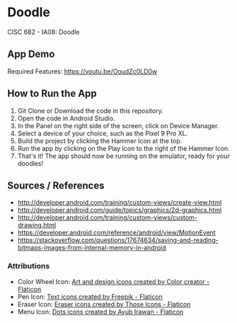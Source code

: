 # Doodle
CISC 682 - IA08: Doodle

## App Demo
Required Features: https://youtu.be/OoudZc0LD0w

## How to Run the App
1. Git Clone or Download the code in this repository.
2. Open the code in Android Studio.
3. In the Panel on the right side of the screen, click on Device Manager.
4. Select a device of your choice, such as the Pixel 9 Pro XL.
5. Build the project by clicking the Hammer Icon at the top.
6. Run the app by clicking on the Play Icon to the right of the Hammer Icon.
7. That's it! The app should now be running on the emulator, ready for your doodles!

## Sources / References
- http://developer.android.com/training/custom-views/create-view.html
- http://developer.android.com/guide/topics/graphics/2d-graphics.html
- http://developer.android.com/training/custom-views/custom-drawing.html
- https://developer.android.com/reference/android/view/MotionEvent
- https://stackoverflow.com/questions/17674634/saving-and-reading-bitmaps-images-from-internal-memory-in-android

### Attributions
- Color Wheel Icon: <a href="https://www.flaticon.com/free-icons/art-and-design" title="art and design icons">Art and design icons created by Color creator - Flaticon</a>
- Pen Icon: <a href="https://www.flaticon.com/free-icons/text" title="text icons">Text icons created by Freepik - Flaticon</a>
- Eraser Icon: <a href="https://www.flaticon.com/free-icons/eraser" title="eraser icons">Eraser icons created by Those Icons - Flaticon</a>
- Menu Icon: <a href="https://www.flaticon.com/free-icons/dots" title="dots icons">Dots icons created by Ayub Irawan - Flaticon</a>